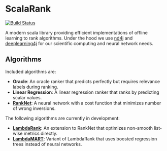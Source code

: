 # ScalaRank

[![Build Status](https://travis-ci.org/rjagerman/scalarank.svg?branch=master)](https://travis-ci.org/rjagerman/scalarank)

A modern scala library providing efficient implementations of offline learning to rank algorithms. Under the hood we use
[nd4j](http://nd4j.org/) and [deeplearning4j](https://deeplearning4j.org/) for our scientific computing and neural
network needs.

## Algorithms

Included algorithms are:
* **Oracle**: An oracle ranker that predicts perfectly but requires relevance labels during ranking.
* **Linear Regression**: A linear regression ranker that ranks by predicting scalar values. 
* **[RankNet](https://www.microsoft.com/en-us/research/publication/learning-to-rank-using-gradient-descent/)**: A
  neural network with a cost function that minimizes number of wrong inversions.
 
The following algorithms are currently in development:
* **[LambdaRank](http://research.microsoft.com/en-us/um/people/cburges/papers/LambdaRank.pdf)**: An extension to
  RankNet that optimizes non-smooth list-wise metrics directly.
* **[LambdaMART](http://research.microsoft.com/en-us/um/people/cburges/tech_reports/MSR-TR-2010-82.pdf)**: Variant of
  LambdaRank that uses boosted regression trees instead of neural networks.

